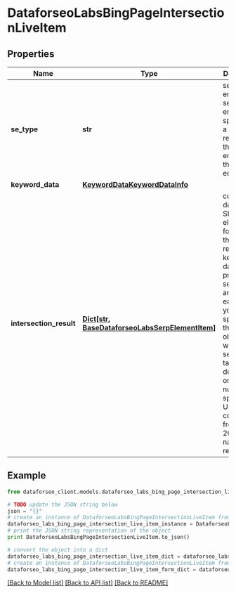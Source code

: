 # DataforseoLabsBingPageIntersectionLiveItem


## Properties

Name | Type | Description | Notes
------------ | ------------- | ------------- | -------------
**se_type** | **str** | search engine type search engine type specified in a POST request; for this endpoint, the field equals bing | [optional] 
**keyword_data** | [**KeywordDataKeywordDataInfo**](KeywordDataKeywordDataInfo.md) |  | [optional] 
**intersection_result** | [**Dict[str, BaseDataforseoLabsSerpElementItem]**](BaseDataforseoLabsSerpElementItem.md) | contains data on the SERP elements found for the returned keyword data will be provided in separate arrays for each URL you specified in the pages object when setting a task; depending on the number of specified URLs, it can contain from 1 to 20 arrays named respectively | [optional] 

## Example

```python
from dataforseo_client.models.dataforseo_labs_bing_page_intersection_live_item import DataforseoLabsBingPageIntersectionLiveItem

# TODO update the JSON string below
json = "{}"
# create an instance of DataforseoLabsBingPageIntersectionLiveItem from a JSON string
dataforseo_labs_bing_page_intersection_live_item_instance = DataforseoLabsBingPageIntersectionLiveItem.from_json(json)
# print the JSON string representation of the object
print DataforseoLabsBingPageIntersectionLiveItem.to_json()

# convert the object into a dict
dataforseo_labs_bing_page_intersection_live_item_dict = dataforseo_labs_bing_page_intersection_live_item_instance.to_dict()
# create an instance of DataforseoLabsBingPageIntersectionLiveItem from a dict
dataforseo_labs_bing_page_intersection_live_item_form_dict = dataforseo_labs_bing_page_intersection_live_item.from_dict(dataforseo_labs_bing_page_intersection_live_item_dict)
```
[[Back to Model list]](../README.md#documentation-for-models) [[Back to API list]](../README.md#documentation-for-api-endpoints) [[Back to README]](../README.md)


